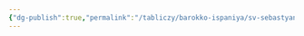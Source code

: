 ```yaml
---
{"dg-publish":true,"permalink":"/tabliczy/barokko-ispaniya/sv-sebastyan-i-sv-irina/","dgPassFrontmatter":true}
---
```



